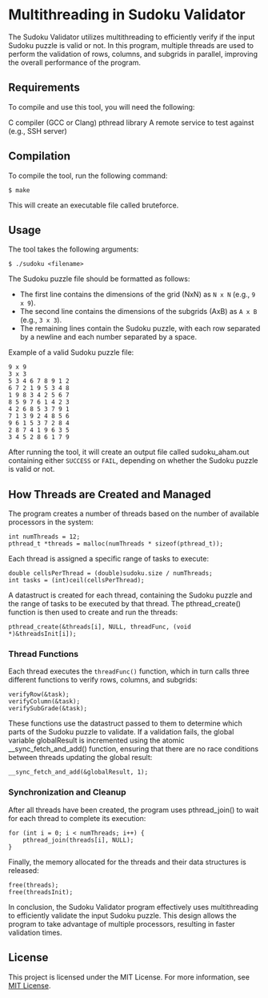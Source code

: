 # Multithreading in Sudoku Validator

The Sudoku Validator utilizes multithreading to efficiently verify if the input Sudoku puzzle is valid or not. In this program, multiple threads are used to perform the validation of rows, columns, and subgrids in parallel, improving the overall performance of the program.

## Requirements



To compile and use this tool, you will need the following:

C compiler (GCC or Clang)
pthread library
A remote service to test against (e.g., SSH server)

## Compilation



To compile the tool, run the following command:


```
$ make
```

This will create an executable file called bruteforce.

## Usage


The tool takes the following arguments:


```
$ ./sudoku <filename>
```

The Sudoku puzzle file should be formatted as follows:

- The first line contains the dimensions of the grid (NxN) as `N x N` (e.g., `9 x 9`).
- The second line contains the dimensions of the subgrids (AxB) as `A x B` (e.g., `3 x 3`).
- The remaining lines contain the Sudoku puzzle, with each row separated by a newline and each number separated by a space.

Example of a valid Sudoku puzzle file:

```
9 x 9
3 x 3
5 3 4 6 7 8 9 1 2
6 7 2 1 9 5 3 4 8
1 9 8 3 4 2 5 6 7
8 5 9 7 6 1 4 2 3
4 2 6 8 5 3 7 9 1
7 1 3 9 2 4 8 5 6
9 6 1 5 3 7 2 8 4
2 8 7 4 1 9 6 3 5
3 4 5 2 8 6 1 7 9
```

After running the tool, it will create an output file called sudoku_aham.out containing either `SUCCESS` or `FAIL`, depending on whether the Sudoku puzzle is valid or not.

## How Threads are Created and Managed

The program creates a number of threads based on the number of available processors in the system:

```
int numThreads = 12;
pthread_t *threads = malloc(numThreads * sizeof(pthread_t));
```

Each thread is assigned a specific range of tasks to execute:

```
double cellsPerThread = (double)sudoku.size / numThreads;
int tasks = (int)ceil(cellsPerThread);
```

A datastruct is created for each thread, containing the Sudoku puzzle and the range of tasks to be executed by that thread. The pthread_create() function is then used to create and run the threads:

```
pthread_create(&threads[i], NULL, threadFunc, (void *)&threadsInit[i]);
```

### Thread Functions

Each thread executes the `threadFunc()` function, which in turn calls three different functions to verify rows, columns, and subgrids:

```
verifyRow(&task);
verifyColumn(&task);
verifySubGrade(&task);
```

These functions use the datastruct passed to them to determine which parts of the Sudoku puzzle to validate. If a validation fails, the global variable globalResult is incremented using the atomic __sync_fetch_and_add() function, ensuring that there are no race conditions between threads updating the global result:

`
__sync_fetch_and_add(&globalResult, 1);
`

### Synchronization and Cleanup

After all threads have been created, the program uses pthread_join() to wait for each thread to complete its execution:

```
for (int i = 0; i < numThreads; i++) {
    pthread_join(threads[i], NULL);
}
```

Finally, the memory allocated for the threads and their data structures is released:

```
free(threads);
free(threadsInit);
```

In conclusion, the Sudoku Validator program effectively uses multithreading to efficiently validate the input Sudoku puzzle. This design allows the program to take advantage of multiple processors, resulting in faster validation times.


## License

This project is licensed under the MIT License. For more information, see [MIT License](https://opensource.org/licenses/MIT).
